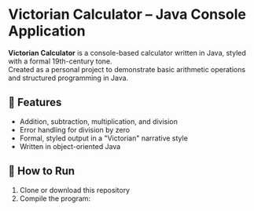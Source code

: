 # Victorian Calculator – Java Console Application

**Victorian Calculator** is a console-based calculator written in Java, styled with a formal 19th-century tone.  
Created as a personal project to demonstrate basic arithmetic operations and structured programming in Java.

## 🧮 Features

- Addition, subtraction, multiplication, and division
- Error handling for division by zero
- Formal, styled output in a "Victorian" narrative style
- Written in object-oriented Java

## 🔧 How to Run

1. Clone or download this repository  
2. Compile the program:
